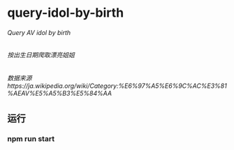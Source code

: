# query-idol-by-birth

###### Query AV idol by birth
###### 按出生日期爬取漂亮姐姐
###### 数据来源https://ja.wikipedia.org/wiki/Category:%E6%97%A5%E6%9C%AC%E3%81%AEAV%E5%A5%B3%E5%84%AA
## 运行
### npm run start
